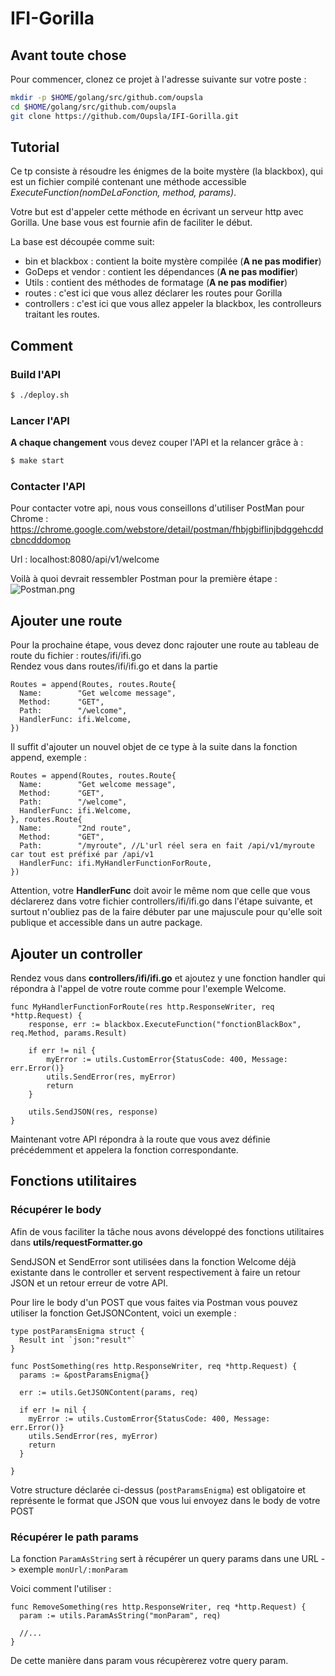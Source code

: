 # IFI-Gorilla

## Avant toute chose

Pour commencer, clonez ce projet à l'adresse suivante sur votre poste :
```bash
mkdir -p $HOME/golang/src/github.com/oupsla
cd $HOME/golang/src/github.com/oupsla
git clone https://github.com/Oupsla/IFI-Gorilla.git
```

## Tutorial
Ce tp consiste à résoudre les énigmes de la boite mystère (la blackbox), qui est un fichier compilé contenant une méthode accessible *ExecuteFunction(nomDeLaFonction, method, params)*.

Votre but est d'appeler cette méthode en écrivant un serveur http avec Gorilla. Une base vous est fournie afin de faciliter le début.

La base est découpée comme suit:
- bin et blackbox : contient la boite mystère compilée (**A ne pas modifier**)
- GoDeps et vendor : contient les dépendances (**A ne pas modifier**)
- Utils : contient des méthodes de formatage (**A ne pas modifier**)
- routes : c'est ici que vous allez déclarer les routes pour Gorilla
- controllers : c'est ici que vous allez appeler la blackbox, les controlleurs traitant les routes.


## Comment

### Build l'API
```bash
$ ./deploy.sh
```

### Lancer l'API
**A chaque changement** vous devez couper l'API et la relancer grâce à :
```bash
$ make start
```

### Contacter l'API

Pour contacter votre api, nous vous conseillons d'utiliser PostMan pour Chrome : https://chrome.google.com/webstore/detail/postman/fhbjgbiflinjbdggehcddcbncdddomop

Url : localhost:8080/api/v1/welcome

Voilà à quoi devrait ressembler Postman pour la première étape :
![Postman.png](https://s16.postimg.org/wya70juad/Postman.png)

## Ajouter une route
Pour la prochaine étape, vous devez donc rajouter une route au tableau de route du fichier : routes/ifi/ifi.go  
Rendez vous dans routes/ifi/ifi.go et dans la partie
```golang
Routes = append(Routes, routes.Route{
  Name:        "Get welcome message",
  Method:      "GET",
  Path:        "/welcome",
  HandlerFunc: ifi.Welcome,
})
```
Il suffit d'ajouter un nouvel objet de ce type à la suite dans la fonction append, exemple :
```golang
Routes = append(Routes, routes.Route{
  Name:        "Get welcome message",
  Method:      "GET",
  Path:        "/welcome",
  HandlerFunc: ifi.Welcome,
}, routes.Route{
  Name:        "2nd route",
  Method:      "GET",
  Path:        "/myroute", //L'url réel sera en fait /api/v1/myroute car tout est préfixé par /api/v1
  HandlerFunc: ifi.MyHandlerFunctionForRoute,
})
```
Attention, votre **HandlerFunc** doit avoir le même nom que celle que vous déclarerez dans votre fichier controllers/ifi/ifi.go dans l'étape suivante, et surtout n'oubliez pas de la faire débuter par une majuscule pour qu'elle soit publique et accessible dans un autre package.

## Ajouter un controller
Rendez vous dans **controllers/ifi/ifi.go** et ajoutez y une fonction handler qui répondra à l'appel de votre route comme pour l'exemple Welcome.
```golang
func MyHandlerFunctionForRoute(res http.ResponseWriter, req *http.Request) {
	response, err := blackbox.ExecuteFunction("fonctionBlackBox", req.Method, params.Result)

	if err != nil {
		myError := utils.CustomError{StatusCode: 400, Message: err.Error()}
		utils.SendError(res, myError)
		return
	}

	utils.SendJSON(res, response)
}
```
Maintenant votre API répondra à la route que vous avez définie précédemment et appelera la fonction correspondante.

## Fonctions utilitaires

### Récupérer le body
Afin de vous faciliter la tâche nous avons développé des fonctions utilitaires dans **utils/requestFormatter.go**

SendJSON et SendError sont utilisées dans la fonction Welcome déjà existante dans le controller et servent respectivement à faire un retour JSON et un retour erreur de votre API.

Pour lire le body d'un POST que vous faites via Postman vous pouvez utiliser la fonction GetJSONContent, voici un exemple :
```golang
type postParamsEnigma struct {
  Result int `json:"result"`
}

func PostSomething(res http.ResponseWriter, req *http.Request) {
  params := &postParamsEnigma{}

  err := utils.GetJSONContent(params, req)

  if err != nil {
    myError := utils.CustomError{StatusCode: 400, Message: err.Error()}
    utils.SendError(res, myError)
    return
  }

}
```
Votre structure déclarée ci-dessus (`postParamsEnigma`) est obligatoire et représente le format que JSON que vous lui envoyez dans le body de votre POST

### Récupérer le path params
La fonction `ParamAsString` sert à récupérer un query params dans une URL -> exemple `monUrl/:monParam`

Voici comment l'utiliser :
```
func RemoveSomething(res http.ResponseWriter, req *http.Request) {
  param := utils.ParamAsString("monParam", req)

  //...
}
```
De cette manière dans param vous récupèrerez votre query param.
